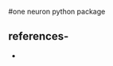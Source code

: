 #one neuron python package

## references-

- [official python docs for PYPI]: {https://packaging.python.org/en/latest/tutorials/packaging-projects/}
